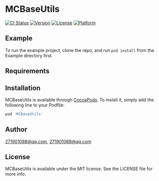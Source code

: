 # MCBaseUtils

[![CI Status](https://img.shields.io/travis/271901088@qq.com/MCBaseUtils.svg?style=flat)](https://travis-ci.org/271901088@qq.com/MCBaseUtils)
[![Version](https://img.shields.io/cocoapods/v/MCBaseUtils.svg?style=flat)](https://cocoapods.org/pods/MCBaseUtils)
[![License](https://img.shields.io/cocoapods/l/MCBaseUtils.svg?style=flat)](https://cocoapods.org/pods/MCBaseUtils)
[![Platform](https://img.shields.io/cocoapods/p/MCBaseUtils.svg?style=flat)](https://cocoapods.org/pods/MCBaseUtils)

## Example

To run the example project, clone the repo, and run `pod install` from the Example directory first.

## Requirements

## Installation

MCBaseUtils is available through [CocoaPods](https://cocoapods.org). To install
it, simply add the following line to your Podfile:

```ruby
pod 'MCBaseUtils'
```

## Author

271901088@qq.com, 271901088@qq.com

## License

MCBaseUtils is available under the MIT license. See the LICENSE file for more info.

